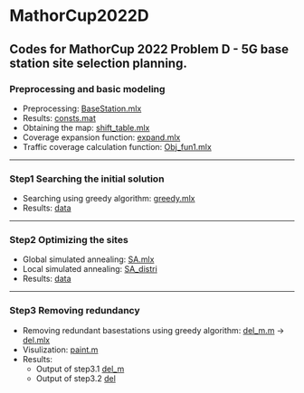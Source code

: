 # MathorCup2022D
Codes for MathorCup 2022 Problem D - 5G base station site selection planning.
----
### Preprocessing and basic modeling
- Preprocessing: [BaseStation.mlx](https://github.com/VoyagerXvoyagerx/MathorCup2022D/blob/main/BaseStation.mlx) 
- Results: [consts.mat](https://github.com/VoyagerXvoyagerx/MathorCup2022D/blob/main/consts.mat) 
- Obtaining the map: [shift_table.mlx](https://github.com/VoyagerXvoyagerx/MathorCup2022D/blob/main/shift_table.mlx) 
- Coverage expansion function: [expand.mlx](https://github.com/VoyagerXvoyagerx/MathorCup2022D/blob/main/Obj_fun1.mlx) 
- Traffic coverage calculation function: [Obj_fun1.mlx](https://github.com/VoyagerXvoyagerx/MathorCup2022D/blob/main/Obj_fun1.mlx) 
----
### Step1 Searching the initial solution
- Searching using greedy algorithm: [greedy.mlx](https://github.com/VoyagerXvoyagerx/MathorCup2022D/blob/main/greedy.mlx) 
- Results: [data](https://github.com/VoyagerXvoyagerx/MathorCup2022D/blob/main/greedy.mat)
----
### Step2 Optimizing the sites
- Global simulated annealing: [SA.mlx](https://github.com/VoyagerXvoyagerx/MathorCup2022D/blob/main/SA.mlx) 
- Local simulated annealing: [SA_distri](https://github.com/VoyagerXvoyagerx/MathorCup2022D/blob/main/SA_distri.mlx) 
- Results: [data](https://github.com/VoyagerXvoyagerx/MathorCup2022D/blob/main/greedy_2.mat)
----
### Step3 Removing redundancy
- Removing redundant basestations using greedy algorithm: [del_m.m](https://github.com/VoyagerXvoyagerx/MathorCup2022D/blob/main/del_m.m)  ->  [del.mlx](https://github.com/VoyagerXvoyagerx/MathorCup2022D/blob/main/del.mlx) 
- Visulization: [paint.m](https://github.com/VoyagerXvoyagerx/MathorCup2022D/blob/main/paint.m)
- Results:
  - Output of step3.1 [del_m](https://github.com/VoyagerXvoyagerx/MathorCup2022D/blob/main/greedy_3.mat)
  - Output of step3.2 [del](https://github.com/VoyagerXvoyagerx/MathorCup2022D/blob/main/greedy_4.mat)
